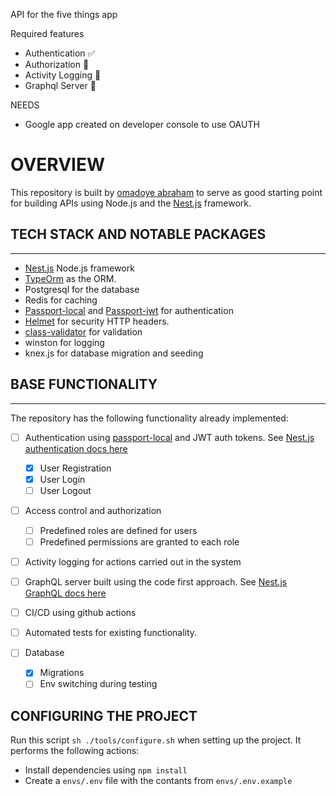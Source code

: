 API for the five things app

Required features

- Authentication ✅
- Authorization 🔴
- Activity Logging 🔴
- Graphql Server 🔴

NEEDS

- Google app created on developer console to use OAUTH

# OVERVIEW

This repository is built by [omadoye abraham](http://omadoyeabraham.com) to serve as good starting point for building APIs using Node.js and the [Nest.js](https://nestjs.com/) framework.

## TECH STACK AND NOTABLE PACKAGES

---

- [Nest.js](https://nestjs.com/) Node.js framework
- [TypeOrm](https://typeorm.io/) as the ORM.
- Postgresql for the database
- Redis for caching
- [Passport-local](http://www.passportjs.org/packages/passport-local/) and [Passport-jwt](http://www.passportjs.org/packages/passport-jwt/) for authentication
- [Helmet](https://helmetjs.github.io/) for security HTTP headers.
- [class-validator](https://github.com/typestack/class-validator) for validation
- winston for logging
- knex.js for database migration and seeding

## BASE FUNCTIONALITY

---

The repository has the following functionality already implemented:

- [ ] Authentication using [passport-local](http://www.passportjs.org/packages/passport-local/) and JWT auth tokens. See [Nest.js authentication docs here](https://docs.nestjs.com/techniques/authentication)

  - [x] User Registration
  - [x] User Login
  - [ ] User Logout

- [ ] Access control and authorization

  - [ ] Predefined roles are defined for users
  - [ ] Predefined permissions are granted to each role

- [ ] Activity logging for actions carried out in the system

- [ ] GraphQL server built using the code first approach. See [Nest.js GraphQL docs here](https://docs.nestjs.com/graphql/quick-start#code-first)

- [ ] CI/CD using github actions

- [ ] Automated tests for existing functionality.

- [ ] Database
  - [x] Migrations
  - [ ] Env switching during testing

## CONFIGURING THE PROJECT

Run this script `sh ./tools/configure.sh` when setting up the project. It performs the following actions:

- Install dependencies using `npm install`
- Create a `envs/.env` file with the contants from `envs/.env.example`
